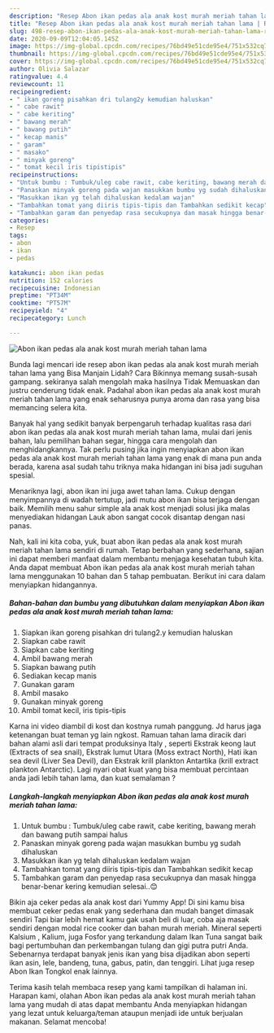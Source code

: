 ```yaml
---
description: "Resep Abon ikan pedas ala anak kost murah meriah tahan lama | Resep Bumbu Abon ikan pedas ala anak kost murah meriah tahan lama Yang Mudah Dan Praktis"
title: "Resep Abon ikan pedas ala anak kost murah meriah tahan lama | Resep Bumbu Abon ikan pedas ala anak kost murah meriah tahan lama Yang Mudah Dan Praktis"
slug: 498-resep-abon-ikan-pedas-ala-anak-kost-murah-meriah-tahan-lama-resep-bumbu-abon-ikan-pedas-ala-anak-kost-murah-meriah-tahan-lama-yang-mudah-dan-praktis
date: 2020-09-09T12:04:05.145Z
image: https://img-global.cpcdn.com/recipes/76bd49e51cde95e4/751x532cq70/abon-ikan-pedas-ala-anak-kost-murah-meriah-tahan-lama-foto-resep-utama.jpg
thumbnail: https://img-global.cpcdn.com/recipes/76bd49e51cde95e4/751x532cq70/abon-ikan-pedas-ala-anak-kost-murah-meriah-tahan-lama-foto-resep-utama.jpg
cover: https://img-global.cpcdn.com/recipes/76bd49e51cde95e4/751x532cq70/abon-ikan-pedas-ala-anak-kost-murah-meriah-tahan-lama-foto-resep-utama.jpg
author: Olivia Salazar
ratingvalue: 4.4
reviewcount: 11
recipeingredient:
- " ikan goreng pisahkan dri tulang2y kemudian haluskan"
- " cabe rawit"
- " cabe keriting"
- " bawang merah"
- " bawang putih"
- " kecap manis"
- " garam"
- " masako"
- " minyak goreng"
- " tomat kecil iris tipistipis"
recipeinstructions:
- "Untuk bumbu : Tumbuk/uleg cabe rawit, cabe keriting, bawang merah dan bawang putih sampai halus"
- "Panaskan minyak goreng pada wajan masukkan bumbu yg sudah dihaluskan"
- "Masukkan ikan yg telah dihaluskan kedalam wajan"
- "Tambahkan tomat yang diiris tipis-tipis dan Tambahkan sedikit kecap"
- "Tambahkan garam dan penyedap rasa secukupnya dan masak hingga benar-benar kering kemudian selesai..😊"
categories:
- Resep
tags:
- abon
- ikan
- pedas

katakunci: abon ikan pedas 
nutrition: 152 calories
recipecuisine: Indonesian
preptime: "PT34M"
cooktime: "PT57M"
recipeyield: "4"
recipecategory: Lunch

---
```



![Abon ikan pedas ala anak kost murah meriah tahan lama](https://img-global.cpcdn.com/recipes/76bd49e51cde95e4/751x532cq70/abon-ikan-pedas-ala-anak-kost-murah-meriah-tahan-lama-foto-resep-utama.jpg)

Bunda lagi mencari ide resep abon ikan pedas ala anak kost murah meriah tahan lama yang Bisa Manjain Lidah? Cara Bikinnya memang susah-susah gampang. sekiranya salah mengolah maka hasilnya Tidak Memuaskan dan justru cenderung tidak enak. Padahal abon ikan pedas ala anak kost murah meriah tahan lama yang enak seharusnya punya aroma dan rasa yang bisa memancing selera kita.

Banyak hal yang sedikit banyak berpengaruh terhadap kualitas rasa dari abon ikan pedas ala anak kost murah meriah tahan lama, mulai dari jenis bahan, lalu pemilihan bahan segar, hingga cara mengolah dan menghidangkannya. Tak perlu pusing jika ingin menyiapkan abon ikan pedas ala anak kost murah meriah tahan lama yang enak di mana pun anda berada, karena asal sudah tahu triknya maka hidangan ini bisa jadi suguhan spesial.

Menariknya lagi, abon ikan ini juga awet tahan lama. Cukup dengan menyimpannya di wadah tertutup, jadi mutu abon ikan bisa terjaga dengan baik. Memilih menu sahur simple ala anak kost menjadi solusi jika malas menyediakan hidangan Lauk abon sangat cocok disantap dengan nasi panas.


Nah, kali ini kita coba, yuk, buat abon ikan pedas ala anak kost murah meriah tahan lama sendiri di rumah. Tetap berbahan yang sederhana, sajian ini dapat memberi manfaat dalam membantu menjaga kesehatan tubuh kita. Anda dapat membuat Abon ikan pedas ala anak kost murah meriah tahan lama menggunakan 10 bahan dan 5 tahap pembuatan. Berikut ini cara dalam menyiapkan hidangannya.

<!--inarticleads1-->

##### Bahan-bahan dan bumbu yang dibutuhkan dalam menyiapkan Abon ikan pedas ala anak kost murah meriah tahan lama:

1. Siapkan  ikan goreng pisahkan dri tulang2.y kemudian haluskan
1. Siapkan  cabe rawit
1. Siapkan  cabe keriting
1. Ambil  bawang merah
1. Siapkan  bawang putih
1. Sediakan  kecap manis
1. Gunakan  garam
1. Ambil  masako
1. Gunakan  minyak goreng
1. Ambil  tomat kecil, iris tipis-tipis


Karna ini video diambil di kost dan kostnya rumah panggung. Jd harus jaga ketenangan buat teman yg lain ngkost. Ramuan tahan lama diracik dari bahan alami asli dari tempat produksinya Italy , seperti Ekstrak keong laut (Extracts of sea snail), Ekstrak lumut Utara (Moss extract North), Hati ikan sea devil (Liver Sea Devil), dan Ekstrak krill plankton Antartika (krill extract plankton Antarctic). Lagi nyari obat kuat yang bisa membuat percintaan anda jadi lebih tahan lama, dan kuat semalaman ? 

<!--inarticleads2-->

##### Langkah-langkah menyiapkan Abon ikan pedas ala anak kost murah meriah tahan lama:

1. Untuk bumbu : Tumbuk/uleg cabe rawit, cabe keriting, bawang merah dan bawang putih sampai halus
1. Panaskan minyak goreng pada wajan masukkan bumbu yg sudah dihaluskan
1. Masukkan ikan yg telah dihaluskan kedalam wajan
1. Tambahkan tomat yang diiris tipis-tipis dan Tambahkan sedikit kecap
1. Tambahkan garam dan penyedap rasa secukupnya dan masak hingga benar-benar kering kemudian selesai..😊


Bikin aja ceker pedas ala anak kost dari Yummy App! Di sini kamu bisa membuat ceker pedas enak yang sederhana dan mudah banget dimasak sendiri Tapi biar lebih hemat kamu gak usah beli di luar, coba aja masak sendiri dengan modal rice cooker dan bahan murah meriah. Mineral seperti Kalsium , Kalium, juga Fosfor yang terkandung dalam Ikan Tuna sangat baik bagi pertumbuhan dan perkembangan tulang dan gigi putra putri Anda. Sebenarnya terdapat banyak jenis ikan yang bisa dijadikan abon seperti ikan asin, lele, bandeng, tuna, gabus, patin, dan tenggiri. Lihat juga resep Abon Ikan Tongkol enak lainnya. 

Terima kasih telah membaca resep yang kami tampilkan di halaman ini. Harapan kami, olahan Abon ikan pedas ala anak kost murah meriah tahan lama yang mudah di atas dapat membantu Anda menyiapkan hidangan yang lezat untuk keluarga/teman ataupun menjadi ide untuk berjualan makanan. Selamat mencoba!
